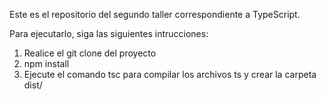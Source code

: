 Este es el repositorio del segundo taller correspondiente a TypeScript.

Para ejecutarlo, siga las siguientes intrucciones:

1. Realice el git clone del proyecto
2. npm install
3. Ejecute el comando tsc para compilar los archivos ts y crear la carpeta dist/

